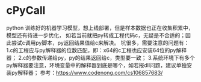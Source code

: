 # cPyCall
python 训练好的机器学习模型，想上线部署，但是样本数据也正在收集积累中，模型还有待进一步优化，
如若当前就把py转成工程代码c，无疑是不合适的；因此尝试c调用py脚本，py返回结果值给c来解决。
坑很多，需要注意的问题有：
1.c的工程应与py解释器的位数匹配，即：x64的c工程也应安装64位的py解释器；
2.c的参数传递给py，py的结果返回给c，类型要一致；
3.系统环境下有多个py解释器要注意，环境变量中的解释器到底是哪个，如若报dll问题，建议单独安装py解释器；
参考：https://www.codenong.com/cs106857683/
